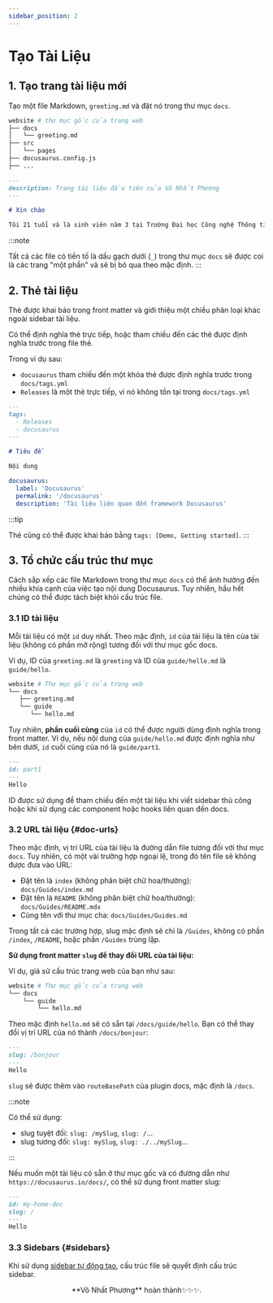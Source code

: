 ```yaml
---
sidebar_position: 2
---
```


# Tạo Tài Liệu

## 1. Tạo trang tài liệu mới
Tạo một file Markdown, `greeting.md` và đặt nó trong thư mục `docs`.

```bash
website # thư mục gốc của trang web
├── docs
│   └── greeting.md
├── src
│   └── pages
├── docusaurus.config.js
├── ...
```

```md
---
description: Trang tài liệu đầu tiên của Võ Nhất Phương
---

# Xin chào 

Tôi 21 tuổi và là sinh viên năm 3 tại Trường Đại học Công nghệ Thông tin ĐHQG HCM.

```

:::note

Tất cả các file có tiền tố là dấu gạch dưới (`_`) trong thư mục `docs` sẽ được coi là các trang "một phần" và sẽ bị bỏ qua theo mặc định.
:::
## 2. Thẻ tài liệu

Thẻ được khai báo trong front matter và giới thiệu một chiều phân loại khác ngoài sidebar tài liệu.

Có thể định nghĩa thẻ trực tiếp, hoặc tham chiếu đến các thẻ được định nghĩa trước trong file thẻ.

Trong ví dụ sau:

- `docusaurus` tham chiếu đến một khóa thẻ được định nghĩa trước trong `docs/tags.yml`
- `Releases` là một thẻ trực tiếp, vì nó không tồn tại trong `docs/tags.yml`

```md title="docs/my-doc.md"
---
tags:
  - Releases
  - docusaurus
---

# Tiêu đề

Nội dung
```

```yml title="docs/tags.yml"
docusaurus:
  label: 'Docusaurus'
  permalink: '/docusaurus'
  description: 'Tài liệu liên quan đến framework Docusaurus'
```

:::tip

Thẻ cũng có thể được khai báo bằng `tags: [Demo, Getting started]`.
:::

## 3. Tổ chức cấu trúc thư mục 

Cách sắp xếp các file Markdown trong thư mục `docs` có thể ảnh hưởng đến nhiều khía cạnh của việc tạo nội dung Docusaurus. Tuy nhiên, hầu hết chúng có thể được tách biệt khỏi cấu trúc file.

### 3.1 ID tài liệu 

Mỗi tài liệu có một `id` duy nhất. Theo mặc định, `id` của tài liệu là tên của tài liệu (không có phần mở rộng) tương đối với thư mục gốc docs.

Ví dụ, ID của `greeting.md` là `greeting` và ID của `guide/hello.md` là `guide/hello`.

```bash
website # Thư mục gốc của trang web
└── docs
   ├── greeting.md
   └── guide
      └── hello.md
```

Tuy nhiên, **phần cuối cùng** của `id` có thể được người dùng định nghĩa trong front matter. Ví dụ, nếu nội dung của `guide/hello.md` được định nghĩa như bên dưới, `id` cuối cùng của nó là `guide/part1`.

```md
---
id: part1
---
Hello
```

ID được sử dụng để tham chiếu đến một tài liệu khi viết sidebar thủ công hoặc khi sử dụng các component hoặc hooks liên quan đến docs.

### 3.2 URL tài liệu {#doc-urls}

Theo mặc định, vị trí URL của tài liệu là đường dẫn file tương đối với thư mục `docs`. Tuy nhiên, có một vài trường hợp ngoại lệ, trong đó tên file sẽ không được đưa vào URL:

- Đặt tên là `index` (không phân biệt chữ hoa/thường): `docs/Guides/index.md`
- Đặt tên là `README` (không phân biệt chữ hoa/thường): `docs/Guides/README.mdx`
- Cùng tên với thư mục cha: `docs/Guides/Guides.md`

Trong tất cả các trường hợp, slug mặc định sẽ chỉ là `/Guides`, không có phần `/index`, `/README`, hoặc phần `/Guides` trùng lặp.


**Sử dụng front matter `slug` để thay đổi URL của tài liệu:**

Ví dụ, giả sử cấu trúc trang web của bạn như sau:

```bash
website # Thư mục gốc của trang web
└── docs
    └── guide
        └── hello.md
```

Theo mặc định `hello.md` sẽ có sẵn tại `/docs/guide/hello`. Bạn có thể thay đổi vị trí URL của nó thành `/docs/bonjour`:

```md
---
slug: /bonjour
---
Hello
```

`slug` sẽ được thêm vào `routeBasePath` của plugin docs, mặc định là `/docs`. 

:::note

Có thể sử dụng:

- slug tuyệt đối: `slug: /mySlug`, `slug: /`...
- slug tương đối: `slug: mySlug`, `slug: ./../mySlug`...

:::

Nếu muốn một tài liệu có sẵn ở thư mục gốc và có đường dẫn như `https://docusaurus.io/docs/`, có thể sử dụng front matter slug:

```md
---
id: my-home-doc
slug: /
---
Hello
```

### 3.3 Sidebars {#sidebars}

Khi sử dụng [sidebar tự động tạo](./sidebar/autogenerated.mdx), cấu trúc file sẽ quyết định cấu trúc sidebar.


<p align="center">
**Võ Nhất Phương** hoàn thành✨✨✨.
</p>